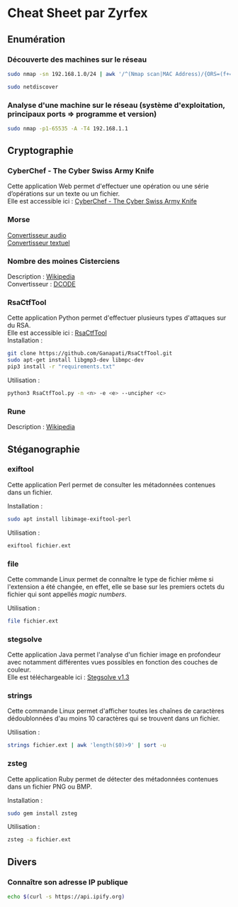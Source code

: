 # Cheat Sheet par Zyrfex

## Enumération

### Découverte des machines sur le réseau
```bash
sudo nmap -sn 192.168.1.0/24 | awk '/^(Nmap scan|MAC Address)/{ORS=(f+=sub(/^.*(for|:..) /,""))%2?OFS:RS; print}END{printf "<<= Mon IP\n"}'
```
```bash
sudo netdiscover
```

### Analyse d'une machine sur le réseau (système d'exploitation, principaux ports => programme et version)
```bash
sudo nmap -p1-65535 -A -T4 192.168.1.1
```

## Cryptographie

### CyberChef - The Cyber Swiss Army Knife
Cette application Web permet d'effectuer une opération ou une série d’opérations sur un texte ou un fichier.  
Elle est accessible ici : [CyberChef - The Cyber Swiss Army Knife](https://gchq.github.io/CyberChef/)

### Morse
[Convertisseur audio](https://morsecode.world/international/decoder/audio-decoder-adaptive.html)  
[Convertisseur textuel](https://www.dcode.fr/code-morse)

### Nombre des moines Cisterciens
Description : [Wikipedia](https://fr.wikipedia.org/wiki/Syst%C3%A8me_cistercien_de_notation_num%C3%A9rique)  
Convertisseur : [DCODE](https://www.dcode.fr/nombres-cisterciens)

### RsaCtfTool
Cette application Python permet d'effectuer plusieurs types d'attaques sur du RSA.  
Elle est accessible ici : [RsaCtfTool](https://github.com/Ganapati/RsaCtfTool)  
Installation :
```bash
git clone https://github.com/Ganapati/RsaCtfTool.git
sudo apt-get install libgmp3-dev libmpc-dev
pip3 install -r "requirements.txt"
```
Utilisation :
```bash
python3 RsaCtfTool.py -n <n> -e <e> --uncipher <c>
```

### Rune
Description : [Wikipedia](https://fr.wikipedia.org/wiki/Rune)

## Stéganographie

### exiftool
Cette application Perl permet de consulter les métadonnées contenues dans un fichier.  
  
Installation :
```bash
sudo apt install libimage-exiftool-perl
```
Utilisation :
```bash
exiftool fichier.ext
```

### file
Cette commande Linux permet de connaître le type de fichier même si l'extension a été changée, en effet, elle se base sur les premiers octets du fichier qui sont appellés _magic numbers_.  
  
Utilisation :
```bash
file fichier.ext
```

### stegsolve
Cette application Java permet l'analyse d'un fichier image en profondeur avec notamment différentes vues possibles en fonction des couches de couleur.  
Elle est téléchargeable ici : [Stegsolve v1.3](https://github.com/Zyrfex/CheatSheet/raw/main/Outils/Stegsolve%20v1.3.jar)

### strings
Cette commande Linux permet d'afficher toutes les chaînes de caractères dédoublonnées d'au moins 10 caractères qui se trouvent dans un fichier.  
  
Utilisation :
```bash
strings fichier.ext | awk 'length($0)>9' | sort -u
```

### zsteg
Cette application Ruby permet de détecter des métadonnées contenues dans un fichier PNG ou BMP.  
  
Installation :
```bash
sudo gem install zsteg
```
Utilisation :
```bash
zsteg -a fichier.ext
```

## Divers

### Connaître son adresse IP publique
```bash
echo $(curl -s https://api.ipify.org)
```
